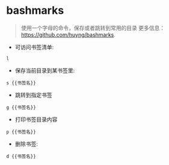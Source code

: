 # bashmarks

> 使用一个字母的命令，保存或者跳转到常用的目录
> 更多信息：<https://github.com/huyng/bashmarks>.

- 可访问书签清单:

`l`

- 保存当前目录到某书签里:

`s {{书签名}}`

- 跳转到指定书签

`g {{书签名}}`

- 打印书签目录内容

`p {{书签名}}`

- 删除书签:

`d {{书签名}}`
